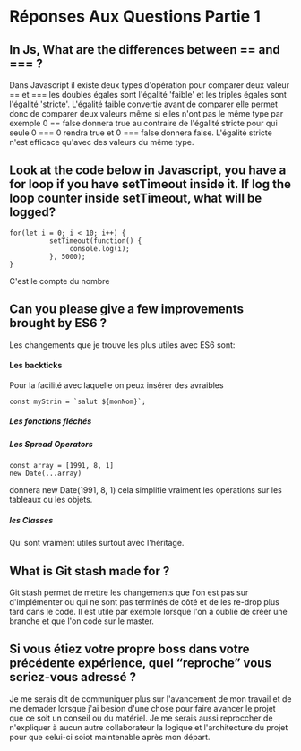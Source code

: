 # Réponses Aux Questions Partie 1

## In Js, What are the differences between == and === ? 

Dans Javascript il existe deux types d'opération pour comparer deux valeur == et  === les doubles égales sont l'égalité 'faible' et les triples égales sont l'égalité 'stricte'. L'égalité faible convertie avant de comparer elle permet donc de comparer deux valeurs même si elles n'ont pas le même type par exemple 0 == false donnera true au contraire de l'égalité stricte pour qui seule 0 === 0 rendra true et 0 === false donnera false. L'égalité stricte n'est efficace qu'avec des valeurs du même type.  

## Look at the code below in Javascript, you have a for loop if you have setTimeout inside it. If log the loop counter inside setTimeout, what will be logged?
```
for(let i = 0; i < 10; i++) {
          setTimeout(function() {
               console.log(i);
          }, 5000);
}
```

C'est le compte du nombre 

## Can you please give a few improvements brought by ES6 ?

Les changements que je trouve les plus utiles avec ES6 sont:
#### Les backticks
Pour la facilité avec laquelle on peux insérer des avraibles 
```
const myStrin = `salut ${monNom}`;
```
##### Les fonctions fléchés
##### Les Spread Operators
```
const array = [1991, 8, 1]
new Date(...array)
```
donnera new Date(1991, 8, 1) cela simplifie vraiment les opérations sur les tableaux ou les objets.
##### les Classes 
Qui sont vraiment utiles surtout avec l'héritage.

## What is Git stash made for ?

Git stash permet de mettre les changements que l'on est pas sur d'implémenter ou qui ne sont pas terminés de côté et de les re-drop plus tard dans le code. Il est utile par exemple lorsque l'on à oublié de créer une branche et que l'on code sur le master.

## Si vous étiez votre propre boss dans votre précédente expérience, quel “reproche” vous seriez-vous adressé ?

Je me serais dit de communiquer plus sur l'avancement de mon travail et de me demader lorsque j'ai besion d'une chose pour faire avancer le projet que ce soit un conseil ou du matériel. Je me serais aussi reproccher de n'expliquer à aucun autre collaborateur la logique et l'architecture du projet pour que celui-ci soiot maintenable après mon départ.


